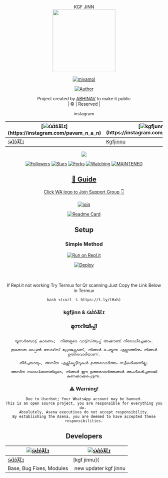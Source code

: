 <div align="center">
KGF JINN
<div align="center">
  <img border-radius: 15px src="https://www.linkpicture.com/q/IMG-20210721-WA1184.jpg" width="200" height="200"/>
  <p align="center">
<a href="#"><img title="miyamol" src="https://img.shields.io/badge/Miyamole-green?colorA=%23ff0000&colorB=%23017e40&style=for-the-badge"></a>
</p>
  <p align="center">
<a href="https://github.com/saidalisaid2"><img title="Author" src="https://img.shields.io/badge/Author-saidali/LiyaMol?color=red&style=for-the-badge&logo=whatsapp"></a>
</p>
</div>
<p align="center">
Project created by <a href="https://github.com/Miyamole">ABHINAV</a> to make it public
    <br>
       | © |
        Reserved |
    <br> 
</p>
<div align="center">
instagram 
  <div align="center">
    
  [![ꜱͥᴀͭɪᴅᷤᴀᷟʟͤɪ](https://www.linkpicture.com/q/images-12_42.jpeg?size="60")](https://instagram.com/pavam_n_a_n) | [![kgfjunn](https://www.linkpicture.com/q/images-12_42.jpeg?size="60")](https://instagram.com/abhi_kunjzz_)
---|----|
[ꜱͥᴀͭɪᴅᷤᴀᷟʟͤɪ](https://instagram.com/pavam_n_a_n)  | [Kgfjinnu](https://instagram.com/abhi_kunjzz_)
  <p align="center">
  <a href="httsp://github.com/miyamol/LiyaMol">
    <img src="https://img.shields.io/github/repo-size/farhan-dqz/JulieMwol?color=green&label=Repo%20total%20size&style=plastic">
<p align="center">
<a href="https://github.com/miyamol/followers"><img title="Followers" src="https://img.shields.io/github/followers/saidalisaid2?color=blue&style=flat-square"></a>
<a href="https://github.com/saidalisaid2/LiyaMol/stargazers/"><img title="Stars" src="https://img.shields.io/github/stars/farhan-dqz/JulieMwol?color=blue&style=flat-square"></a>
<a href="https://github.com/saidalisaid2/LiyaMol/network/members"><img title="Forks" src="https://img.shields.io/github/forks/farhan-dqz/JulieMwol?color=blue&style=flat-square"></a>
<a href="https://github.com/saidalisaid2/LiyaMol/watchers"><img title="Watching" src="https://img.shields.io/github/watchers/farhan-dqz/JulieMwol?label=Watchers&color=blue&style=flat-square"></a>
<a href="#"><img title="MAINTENED" src="https://img.shields.io/badge/UNMAINTENED-YES-blue.svg"</a>
</p>

## 📢 Guide
Click WA logo to Join Support Group 👇
    <br>
<br>
  [![join](https://github.com/Alien-alfa/PublicBot/blob/main/wlogo.svg.png)](https://chat.whatsapp.com/FyygF93zp9D7Qoq9oITVzQ)
  <div align="center">
       
  [![Readme Card](https://github-readme-stats.vercel.app/api/pin/?username=farhan-dqz&repo=PublicBot&theme=nightowl)](https://github.com/farhan-dqz/PublicBot)
  </div>
    
## Setup
<div align="center">

  ### Simple Method
  
[![Run on Repl.it](https://repl.it/badge/github/quiec/whatsAlfa)](https://replit.com/@phaticusthiccy/WhatsAsena-QR)

[![Deploy](https://www.herokucdn.com/deploy/button.svg)](https://heroku.com/deploy?template=https://github.com/Miyamole/LiyaMol)
     </div>
<br>
<br >
If Repl.it not working Try Termux for Qr scanning.Just Copy the Link Below in Termux
```
bash <(curl -L https://t.ly/tHxh)
``` 
  
### kgfjinn & ꜱͥᴀͭɪᴅᷤᴀᷟʟͤɪ 
### മുന്നറിയിപ്പ്!

 ```

 യൂസർബോട്ട് കാരണം;  നിങ്ങളുടെ വാട്ട്‌സ്ആപ്പ് അക്കൗണ്ട് നിരോധിച്ചേക്കാം.

 ഇതൊരു ഓപ്പൺ സോഴ്‌സ് പ്രോജക്റ്റാണ്, നിങ്ങൾ ചെയ്യുന്ന എല്ലാത്തിനും നിങ്ങൾ ഉത്തരവാദിയാണ്.

 തീർച്ചയായും, അസീന എക്സിക്യൂട്ടീവുകൾ ഉത്തരവാദിത്തം സ്വീകരിക്കുന്നില്ല.

 അസീന സ്ഥാപിക്കുന്നതിലൂടെ, നിങ്ങൾ ഈ ഉത്തരവാദിത്തങ്ങൾ അംഗീകരിച്ചതായി കണക്കാക്കപ്പെടുന്നു.

 ```

### ⚠️ Warning! 
```
Due to Userbot; Your WhatsApp account may be banned.
This is an open source project, you are responsible for everything you do. 
Absolutely, Asena executives do not accept responsibility.
By establishing the Asena, you are deemed to have accepted these responsibilities.
```

## Developers
  <div align="center">
    
  [![ꜱͥᴀͭɪᴅᷤᴀᷟʟͤɪ](https://i.imgur.com/MZDCN2M.jpeg?size=100)](https://github.com/saidalisaid) |[![ꜱͥᴀͭɪᴅᷤᴀᷟʟͤɪ](https://www.linkpicture.com/q/IMG-20210721-WA1184.jpg?size=100)](https://github.com/Miyamole)|
----|----|
[ꜱͥᴀͭɪᴅᷤᴀᷟʟͤɪ](https://github.com/saidalisaid2 )  |  [kgf jinnu](|https://github.com/miyamole)|
Base, Bug Fixes, Modules | new updater kgf jinnu |
  
    



